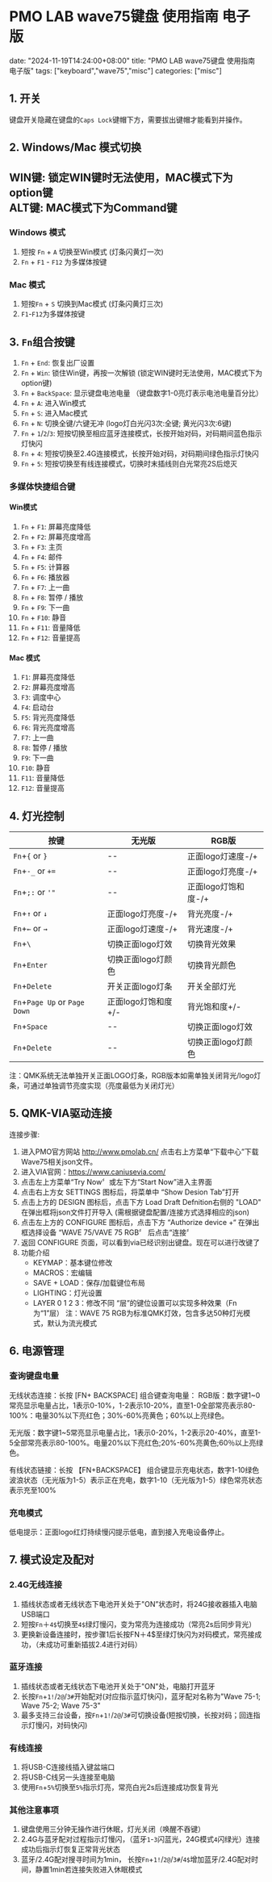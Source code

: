 # PMO LAB wave75键盘 使用指南 电子版
date: "2024-11-19T14:24:00+08:00"
title: "PMO LAB wave75键盘 使用指南 电子版"
tags: ["keyboard","wave75","misc"]
categories: ["misc"]

## 1. 开关
键盘开关隐藏在键盘的`Caps Lock`键帽下方，需要拔出键帽才能看到并操作。

## 2. Windows/Mac 模式切换  
WIN键: 锁定WIN键时无法使用，MAC模式下为option键   
ALT键: MAC模式下为Command键  
---
### Windows 模式
1. 短按 `Fn` + `A` 切换至Win模式 (灯条闪黄灯一次)
2. `Fn` + `F1` - `F12` 为多媒体按键
### Mac 模式
1. 短按`Fn` + `S` 切换到Mac模式 (灯条闪黄灯三次)
2. `F1`-`F12`为多媒体按键

## 3. `Fn`组合按键
1. `Fn` + `End`: 恢复出厂设置
2. `Fn` + `Win`: 锁住Win键，再按一次解锁 (锁定WIN键时无法使用，MAC模式下为option键)
3. `Fn` + `BackSpace`: 显示键盘电池电量 （键盘数字1-0亮灯表示电池电量百分比）
4. `Fn` + `A`: 进入Win模式
5. `Fn` + `S`: 进入Mac模式
6. `Fn` + `N`: 切换全键/六键无冲 (logo灯白光闪3次:全键; 黄光闪3次:6键)
7. `Fn` + `1`/`2`/`3`: 短按切换至相应蓝牙连接模式，长按开始对码，对码期间蓝色指示灯快闪
8. `Fn` + `4`: 短按切换至2.4G连接模式，长按开始对码，对码期间绿色指示灯快闪
9. `Fn` + `5`: 短按切换至有线连接模式，切换时末插线则白光常亮2S后熄灭

### 多媒体快捷组合键
#### Win模式
1. `Fn` + `F1`: 屏幕亮度降低
2. `Fn` + `F2`: 屏幕亮度增高
3. `Fn` + `F3`: 主页
4. `Fn` + `F4`: 邮件
5. `Fn` + `F5`: 计算器
6. `Fn` + `F6`: 播放器
7. `Fn` + `F7`: 上一曲
8. `Fn` + `F8`: 暂停 / 播放
9. `Fn` + `F9`: 下一曲
10. `Fn` + `F10`: 静音
11. `Fn` + `F11`: 音量降低
12. `Fn` + `F12`: 音量提高
#### Mac 模式
1. `F1`: 屏幕亮度降低
2. `F2`: 屏幕亮度增高
3. `F3`: 调度中心
4. `F4`: 启动台
5. `F5`: 背光亮度降低
6. `F6`: 背光亮度增高
7. `F7`: 上一曲
8. `F8`: 暂停 / 播放
9. `F9`: 下一曲
10. `F10`: 静音
11. `F11`: 音量降低
12. `F12`: 音量提高

## 4. 灯光控制  
|按键|无光版|RGB版|
|---|---|---|
|`Fn`+`{` or `}`|--|正面logo灯速度-/+|
|`Fn`+`-_` or `+=`|--|正面logo灯亮度-/+|
|`Fn`+`;:` or `'"`|--|正面logo灯饱和度-/+|
|`Fn`+`↑` or `↓`|正面logo灯亮度-/+|背光亮度-/+|
|`Fn`+`←` or `→`|正面logo灯速度-/+|背光速度-/+|
|`Fn`+`\`|切换正面logo灯效|切换背光效果|
|`Fn`+`Enter`|切换正面logo灯颜色|切换背光颜色|
|`Fn`+`Delete`|开关正面logo灯条|开关全部灯光|
|`Fn`+`Page Up` or `Page Down`|正面logo灯饱和度+/-|背光饱和度+/-|
|`Fn`+`Space`|--|切换正面logo灯效|
|`Fn`+`Delete`|--|切换正面logo灯颜色|
  
注：QMK系统无法单独开关正面LOGO灯条，RGB版本如需单独关闭背光/logo灯条，可通过单独调节亮度实现（亮度最低为关闭灯光）

## 5. QMK-VIA驱动连接
连接步骤:
1. 进入PMO官方网站 http://www.pmolab.cn/ 点击右上方菜单“下载中心”下载Wave75相关json文件。
2. 进入VIA官网：https://www.caniusevia.com/
3. 点击左上方菜单“Try Now〞或左下方“Start Now”进入主界面
4. 点击右上方女 SETTINGS 图标后，将菜单中 “Show Desion Tab”打开
5. 点击上方的 DESIGN 图标后，点击下方 Load Draft Defnition右侧的 "LOAD" 在弹出框将json文件打开导入 (需根据键盘配置/连接方式选择相应的json)
6. 点击左上方的 CONFIGURE 图标后，点击下方 “Authorize device +“ 在弹出框选择设备 “WAVE 75/VAVE 75 RGB〞 后点击“连接〞
7. 返回 CONFIGURE 页面，可以看到via已经识别出键盘。现在可以进行改键了
8. 功能介绍
   - KEYMAP：基本键位修改
   - MACROS：宏编辑
   - SAVE + LOAD：保存/加载键位布局
   - LIGHTING：灯光设置
   - LAYER 0 1 2 3：修改不同 “层”的键位设置可以实现多种效果（Fn为“1”层）
注：WAVE 75 RGB为标准QMK灯效，包含多达50种灯光模式，默认为流光模式
## 6. 电源管理
### 查询键盘电量
无线状态连接：长按 [FN+ BACKSPACE] 组合键查洵电量：
RGB版：数字键1~0常亮显示电量占比，1表示0-10%，1-2表示10-20%，直至1-0全部常亮表示80-100%：电量30%以下亮红色；30%-60%亮黄色；60%以上亮绿色。  

无光版：数字键1~5常亮显示电量占比，1表示0-20%，1-2表示20-40%，直至1-5全部常亮表示80-100%。电量20%以下亮红色;20%-60%亮黄色;60％以上亮绿色。  

有线状态链接：长按 【FN+BACKSPACE】 组合键显示充电状态，数字1-10绿色波浪状态（无光版为1-5）表示正在充电，数字1-10（无光版为1-5）绿色常亮状态表示充至100%
### 充电模式
低电提示：正面logo红灯持续慢闪提示低电，直到接入充电设备停止。

## 7. 模式设定及配对
### 2.4G无线连接
1. 插线状态或者无线状态下电池开关处于"ON”状态时，将24G接收器插入电脑USB端口
2. 短按`Fn`＋`4$`切换至`4$`绿灯慢闪，变为常亮为连接成功（常亮2s后同步背光）
3. 更换新设备连接时，按步骤1后长按FN＋4$至绿灯快闪为对码模式，常亮接成功，（未成功可重新插拔2.4进行对码）
### 蓝牙连接
1. 插线状态或者无线状态下电池开关处于"ON"处，电脑打开蓝牙
2. 长按`Fn`+`1!`/`2@`/`3#`开始配对(对应指示蓝灯快闪)，蓝牙配对名称为"Wave 75-1; Wave 75-2; Wave 75-3"
3. 最多支持三台设备，按`Fn`+`1!`/`2@`/`3#`可切换设备(短按切换，长按对码；回连指示灯慢闪，对码快闪)
### 有线连接
1. 将USB-C连接线插入键盆端口
2. 将USB-C线另一头连接至电脑
3. 使用`Fn`+`5%`切换至`5%`指示灯亮，常亮白光2s后连接成功恢复背光
### 其他注意事项
1. 键盘使用三分钟无操作进行休眠，灯光关闭（唤醒不吞键）
2. 2.4G与蓝牙配对过程指示灯慢闪，（蓝牙`1`-`3`闪蓝光，24G模式`4`闪绿光）连接成功后指示灯恢复正常背光状态
3. 蓝牙/2.4G配对搜寻时间为1min， 长按`Fn`+`1!`/`2@`/`3#`/`4$`增加蓝牙/2.4G配对时间，静置1min若连接失败进入休眠模式


